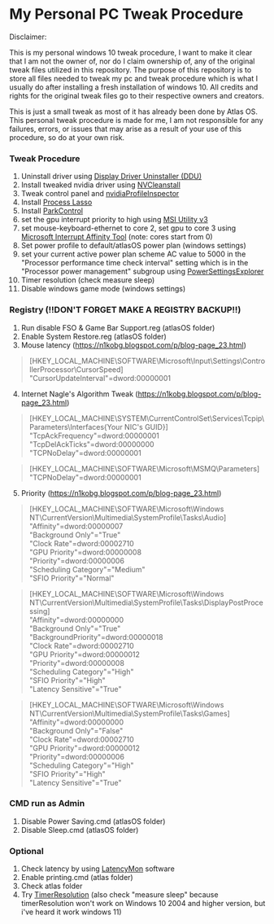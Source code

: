 # My Personal PC Tweak Procedure

Disclaimer:

This is my personal windows 10 tweak procedure, I want to make it clear that I am not the owner of, nor do I claim ownership of, any of the original tweak files utilized in this repository. The purpose of this repository is to store all files needed to tweak my pc and tweak procedure which is what I usually do after installing a fresh installation of windows 10. All credits and rights for the original tweak files go to their respective owners and creators.

This is just a small tweak as most of it has already been done by Atlas OS. 
This personal tweak procedure is made for me, I am not responsible for any failures, errors, or issues that may arise as a result of your use of this procedure, so do at your own risk.

### Tweak Procedure
1.  Uninstall driver using [Display Driver Uninstaller (DDU)](https://www.guru3d.com/download/display-driver-uninstaller-download/) 
2.  Install tweaked nvidia driver using [NVCleanstall](https://www.techpowerup.com/download/techpowerup-nvcleanstall/)
3.  Tweak control panel and [nvidiaProfileInspector](https://github.com/Orbmu2k/nvidiaProfileInspector/releases)
4.  Install [Process Lasso](https://bitsum.com/get-lasso-pro/)
5.  Install [ParkControl](https://bitsum.com/parkcontrol/)
6.  set the gpu interrupt priority to high using [MSI Utility v3](https://forums.guru3d.com/threads/windows-line-based-vs-message-signaled-based-interrupts-msi-tool.378044/)
7.  set mouse-keyboard-ethernet to core 2, set gpu to core 3  using [Microsoft Interrupt Affinity Tool](https://www.techpowerup.com/download/microsoft-interrupt-affinity-tool/) (note: cores start from 0)
8.  Set power profile to default/atlasOS power plan (windows settings)
9.  set your current active power plan scheme AC value to 5000 in the "Processor performance time check interval" setting which is in the "Processor power management" subgroup using [PowerSettingsExplorer](https://forums.guru3d.com/threads/windows-power-plan-settings-explorer-utility.416058/)
10. Timer resolution (check measure sleep)
11. Disable windows game mode (windows settings)

### Registry (!!DON'T FORGET MAKE A REGISTRY BACKUP!!)
1. Run disable FSO & Game Bar Support.reg (atlasOS folder)
2. Enable System Restore.reg (atlasOS folder)
3. Mouse latency (https://n1kobg.blogspot.com/p/blog-page_23.html)
>[HKEY_LOCAL_MACHINE\SOFTWARE\Microsoft\Input\Settings\ControllerProcessor\CursorSpeed]  
>"CursorUpdateInterval"=dword:00000001
4. Internet Nagle's Algorithm Tweak (https://n1kobg.blogspot.com/p/blog-page_23.html)
>[HKEY_LOCAL_MACHINE\SYSTEM\CurrentControlSet\Services\Tcpip\Parameters\Interfaces\{Your NIC's GUID}]  
>"TcpAckFrequency"=dword:00000001  
>"TcpDelAckTicks"=dword:00000000  
>"TCPNoDelay"=dword:00000001
  
>[HKEY_LOCAL_MACHINE\SOFTWARE\Microsoft\MSMQ\Parameters]  
>"TCPNoDelay"=dword:00000001
5. Priority (https://n1kobg.blogspot.com/p/blog-page_23.html)
>[HKEY_LOCAL_MACHINE\SOFTWARE\Microsoft\Windows NT\CurrentVersion\Multimedia\SystemProfile\Tasks\Audio]  
>"Affinity"=dword:00000007  
>"Background Only"="True"  
>"Clock Rate"=dword:00002710  
>"GPU Priority"=dword:00000008  
>"Priority"=dword:00000006  
>"Scheduling Category"="Medium"  
>"SFIO Priority"="Normal"

>[HKEY_LOCAL_MACHINE\SOFTWARE\Microsoft\Windows NT\CurrentVersion\Multimedia\SystemProfile\Tasks\DisplayPostProcessing]  
>"Affinity"=dword:00000000  
>"Background Only"="True"  
>"BackgroundPriority"=dword:00000018  
>"Clock Rate"=dword:00002710  
>"GPU Priority"=dword:00000012  
>"Priority"=dword:00000008  
>"Scheduling Category"="High"  
>"SFIO Priority"="High"  
>"Latency Sensitive"="True"  
  
>[HKEY_LOCAL_MACHINE\SOFTWARE\Microsoft\Windows NT\CurrentVersion\Multimedia\SystemProfile\Tasks\Games]  
>"Affinity"=dword:00000000  
>"Background Only"="False"  
>"Clock Rate"=dword:00002710  
>"GPU Priority"=dword:00000012  
>"Priority"=dword:00000006  
>"Scheduling Category"="High"  
>"SFIO Priority"="High"  
>"Latency Sensitive"="True"  

### CMD run as Admin
1. Disable Power Saving.cmd (atlasOS folder)
2. Disable Sleep.cmd (atlasOS folder)
   

### Optional
1. Check latency by using [LatencyMon](https://www.resplendence.com/latencymon) software
2. Enable printing.cmd (atlas folder)
3. Check atlas folder
4. Try [TimerResolution](https://github.com/amitxv/TimerResolution) (also check "measure sleep" because timerResolution won't work on Windows 10 2004 and higher version, but i've heard it work windows 11)
